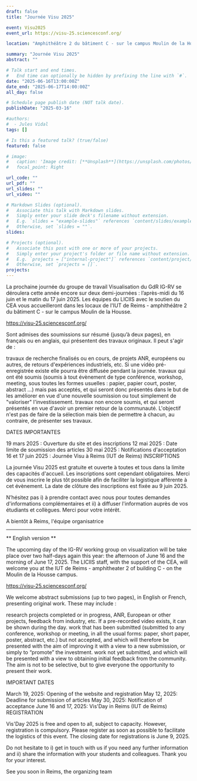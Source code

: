 ```yaml
---
draft: false
title: "Journée Visu 2025"

event: Visu2025
event_url: https://visu-25.sciencesconf.org/

location: "Amphithéâtre 2 du bâtiment C - sur le campus Moulin de la Housse"

summary: "Journée Visu 2025"
abstract: ""

# Talk start and end times.
#   End time can optionally be hidden by prefixing the line with `#`.
date: "2025-06-16T13:00:00Z"
date_end: "2025-06-17T14:00:00Z"
all_day: false

# Schedule page publish date (NOT talk date).
publishDate: "2025-03-16"

#authors:
#  - Jules Vidal
tags: []

# Is this a featured talk? (true/false)
featured: false

# image:
#   caption: 'Image credit: [**Unsplash**](https://unsplash.com/photos/bzdhc5b3Bxs)'
#   focal_point: Right

url_code: ""
url_pdf: ""
url_slides: ""
url_video: ""

# Markdown Slides (optional).
#   Associate this talk with Markdown slides.
#   Simply enter your slide deck's filename without extension.
#   E.g. `slides = "example-slides"` references `content/slides/example-slides.md`.
#   Otherwise, set `slides = ""`.
slides:

# Projects (optional).
#   Associate this post with one or more of your projects.
#   Simply enter your project's folder or file name without extension.
#   E.g. `projects = ["internal-project"]` references `content/project/deep-learning/index.md`.
#   Otherwise, set `projects = []`.
projects:
---
```


La prochaine journée du groupe de travail Visualisation du GdR IG-RV se déroulera cette année encore sur deux demi-journées : l’après-midi du 16 juin et le matin du 17 juin 2025.
Les équipes du LICIIS avec le soutien du CEA vous accueilleront dans les locaux de l'IUT de Reims - amphithéâtre 2 du bâtiment C - sur le campus Moulin de la Housse.

https://visu-25.sciencesconf.org/

Sont admises des soumissions sur résumé (jusqu’à deux pages), en français ou en anglais, qui présentent des travaux originaux. Il peut s'agir de :

travaux de recherche finalisés ou en cours, de projets ANR, européens ou autres, de retours d'expériences industriels, etc. Si une vidéo pré-enregistrée existe elle pourra être diffusée pendant la journée.
travaux qui ont été soumis (soumis à tout évènement de type conférence, workshop, meeting, sous toutes les formes usuelles : papier, papier court, poster, abstract ...) mais pas acceptés, et qui seront donc présentés dans le but de les améliorer en vue d'une nouvelle soumission ou tout simplement de "valoriser" l'investissement.
travaux non encore soumis, et qui seront présentés en vue d'avoir un premier retour de la communauté.
L'objectif n'est pas de faire de la sélection mais bien de permettre à chacun, au contraire, de présenter ses travaux.

DATES IMPORTANTES

19 mars 2025 : Ouverture du site et des inscriptions
12 mai 2025 : Date limite de soumission des articles
30 mai 2025 : Notifications d'acceptation
16 et 17 juin 2025 : Journée Visu à Reims (IUT de Reims)
INSCRIPTIONS

La journée Visu 2025 est gratuite et ouverte à toutes et tous dans la limite des capacités d'accueil. Les inscriptions sont cependant obligatoires.
Merci de vous inscrire le plus tôt possible afin de faciliter la logistique afférente à cet évènement. La date de clôture des inscriptions est fixée au 9 juin 2025.

N’hésitez pas i) à prendre contact avec nous pour toutes demandes d'informations complémentaires et ii) à diffuser l'information auprès de vos étudiants et collègues.
Merci pour votre intérêt.

A bientôt à Reims, l'équipe organisatrice

___________

** English version **
 

The upcoming day of the IG-RV working group on visualization will be take place over two half-days again this year: the afternoon of June 16 and the morning of June 17, 2025.
The LICIIS staff, with the support of the CEA, will welcome you at the IUT de Reims - amphitheater 2 of building C - on the Moulin de la Housse campus.

https://visu-25.sciencesconf.org/

We welcome abstract submissions (up to two pages), in English or French, presenting original work. These may include :

research projects completed or in progress, ANR, European or other projects, feedback from industry, etc. If a pre-recorded video exists, it can be shown during the day.
work that has been submitted (submitted to any conference, workshop or meeting, in all the usual forms: paper, short paper, poster, abstract, etc.) but not accepted, and which will therefore be presented with the aim of improving it with a view to a new submission, or simply to “promote” the investment.
work not yet submitted, and which will be presented with a view to obtaining initial feedback from the community.
The aim is not to be selective, but to give everyone the opportunity to present their work.

IMPORTANT DATES

March 19, 2025: Opening of the website and registration
May 12, 2025: Deadline for submission of articles
May 30, 2025: Notification of acceptance
June 16 and 17, 2025: Vis'Day in Reims (IUT de Reims)
REGISTRATION

Vis'Day 2025 is free and open to all, subject to capacity. However, registration is compulsory.
Please register as soon as possible to facilitate the logistics of this event. The closing date for registrations is June 9, 2025.

Do not hesitate to i) get in touch with us if you need any further information and ii) share the information with your students and colleagues.
Thank you for your interest.

See you soon in Reims, the organizing team

